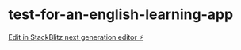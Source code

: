 # test-for-an-english-learning-app

[Edit in StackBlitz next generation editor ⚡️](https://stackblitz.com/~/github.com/dido2036/test-for-an-english-learning-app)